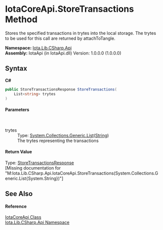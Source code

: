 # IotaCoreApi.StoreTransactions Method 
 

Stores the specified transactions in trytes into the local storage. The trytes to be used for this call are returned by attachToTangle.

**Namespace:**&nbsp;<a href="N_Iota_Lib_CSharp_Api">Iota.Lib.CSharp.Api</a><br />**Assembly:**&nbsp;IotaApi (in IotaApi.dll) Version: 1.0.0.0 (1.0.0.0)

## Syntax

**C#**<br />
``` C#
public StoreTransactionsResponse StoreTransactions(
	List<string> trytes
)
```


#### Parameters
&nbsp;<dl><dt>trytes</dt><dd>Type: <a href="http://msdn2.microsoft.com/en-us/library/6sh2ey19" target="_blank">System.Collections.Generic.List</a>(<a href="http://msdn2.microsoft.com/en-us/library/s1wwdcbf" target="_blank">String</a>)<br />The trytes representing the transactions</dd></dl>

#### Return Value
Type: <a href="T_Iota_Lib_CSharp_Api_Core_StoreTransactionsResponse">StoreTransactionsResponse</a><br />\[Missing <returns> documentation for "M:Iota.Lib.CSharp.Api.IotaCoreApi.StoreTransactions(System.Collections.Generic.List{System.String})"\]

## See Also


#### Reference
<a href="T_Iota_Lib_CSharp_Api_IotaCoreApi">IotaCoreApi Class</a><br /><a href="N_Iota_Lib_CSharp_Api">Iota.Lib.CSharp.Api Namespace</a><br />